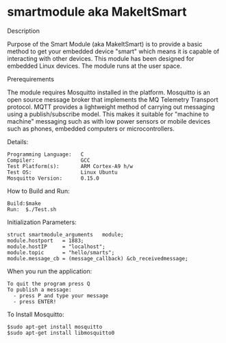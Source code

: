 # smartmodule aka MakeItSmart

Description

Purpose of the Smart Module (aka MakeItSmart) is to provide a basic method to get your embedded device "smart" which means it is capable of interacting with other devices. This module has been designed for embedded Linux devices. The module runs at the user space.

Prerequirements

The module requires Mosquitto installed in the platform. Mosquitto is an open source message broker that implements the MQ Telemetry Transport protocol. MQTT provides a lightweight method of carrying out messaging using a publish/subscribe model. This makes it suitable for "machine to machine" messaging such as with low power sensors or mobile devices such as phones, embedded computers or microcontrollers.

Details:

    Programming Language:   C
    Compiler:               GCC
    Test Platform(s):       ARM Cortex-A9 h/w
    Test OS:                Linux Ubuntu
    Mosquitto Version:      0.15.0
    
How to Build and Run:
  
    Build:$make
    Run:  $./Test.sh

Initialization Parameters:

    struct smartmodule_arguments   module;
    module.hostport   = 1883;
    module.hostIP     = "localhost";
    module.topic 	  = "hello/smarts";
    module.message_cb = (message_callback) &cb_receivedmessage;

When you run the application:

    To quit the program press Q
    To publish a message:
      - press P and type your message 
      - press ENTER!
    
To Install Mosquitto:

    $sudo apt-get install mosquitto
    $sudo apt-get install libmosquitto0

    
